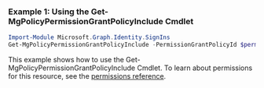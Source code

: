 ### Example 1: Using the Get-MgPolicyPermissionGrantPolicyInclude Cmdlet
```powershell
Import-Module Microsoft.Graph.Identity.SignIns
Get-MgPolicyPermissionGrantPolicyInclude -PermissionGrantPolicyId $permissionGrantPolicyId
```
This example shows how to use the Get-MgPolicyPermissionGrantPolicyInclude Cmdlet.
To learn about permissions for this resource, see the [permissions reference](/graph/permissions-reference).
